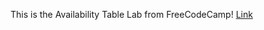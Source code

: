This is the Availability Table Lab from FreeCodeCamp!
[Link](https://lykaiio.github.io/fcc-availabilitytable)
